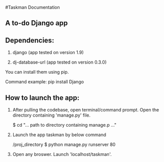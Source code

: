 #Taskman Documentation
## A to-do Django app


## Dependencies:
1. django (app tested on version 1.9)

2. dj-database-url (app tested on version 0.3.0)

You can install them using pip.

Command example: pip install Django


## How to launch the app:
1. After pulling the codebase, open terminal/command prompt. Open the directory containing 'manage.py' file.

      $ cd "... path to directory containing manage.p ..."


2. Launch the app taskman by below command

      /proj_directory $ python manage.py runserver 80


3. Open any broswer. Launch 'localhost/taskman'.
